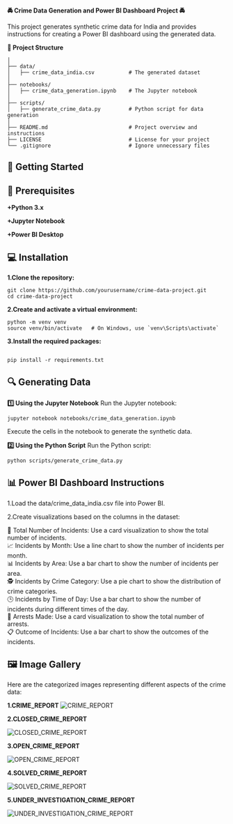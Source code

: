 **🚔 Crime Data Generation and Power BI Dashboard Project 🚔**<br>

This project generates synthetic crime data for India and provides instructions for creating a Power BI dashboard using the generated data.

**📁 Project Structure**

```crime-data-project/
│
├── data/
│   ├── crime_data_india.csv           # The generated dataset
│
├── notebooks/
│   ├── crime_data_generation.ipynb    # The Jupyter notebook
│
├── scripts/
│   ├── generate_crime_data.py         # Python script for data generation
│
├── README.md                          # Project overview and instructions
├── LICENSE                            # License for your project
└── .gitignore                         # Ignore unnecessary files
```

🚀 Getting Started
-
🔧 Prerequisites
-
**+Python 3.x**

**+Jupyter Notebook**

**+Power BI Desktop**

💻 Installation
-
**1.Clone the repository:**
```
git clone https://github.com/yourusername/crime-data-project.git
cd crime-data-project
```
**2.Create and activate a virtual environment:**

```
python -m venv venv
source venv/bin/activate   # On Windows, use `venv\Scripts\activate`
```
**3.Install the required packages:**
```

pip install -r requirements.txt
```
🔍 Generating Data
-
**1️⃣ Using the Jupyter Notebook**
Run the Jupyter notebook:

```
jupyter notebook notebooks/crime_data_generation.ipynb
```
Execute the cells in the notebook to generate the synthetic data.

**2️⃣ Using the Python Script**
Run the Python script:
```
python scripts/generate_crime_data.py
```
📊 Power BI Dashboard Instructions
-
1.Load the data/crime_data_india.csv file into Power BI.

2.Create visualizations based on the columns in the dataset:

🔢 Total Number of Incidents: Use a card visualization to show the total number of incidents.<BR>
📈 Incidents by Month: Use a line chart to show the number of incidents per month.<BR>
📊 Incidents by Area: Use a bar chart to show the number of incidents per area.<BR>
🕵️ Incidents by Crime Category: Use a pie chart to show the distribution of crime categories.<BR>
🕒 Incidents by Time of Day: Use a bar chart to show the number of incidents during different times of the day.<BR>
👮 Arrests Made: Use a card visualization to show the total number of arrests.<BR>
📋 Outcome of Incidents: Use a bar chart to show the outcomes of the incidents.<BR>

🖼️ Image Gallery
-
Here are the categorized images representing different aspects of the crime data:

**1.CRIME_REPORT**
![CRIME_REPORT](https://github.com/user-attachments/assets/01d9e4b7-4ac8-4697-ab2b-a08c6b9dbe7e)


**2.CLOSED_CRIME_REPORT**

![CLOSED_CRIME_REPORT](https://github.com/user-attachments/assets/451a42a2-a19a-4f4e-92d1-cdfc45550525)


**3.OPEN_CRIME_REPORT**

![OPEN_CRIME_REPORT](https://github.com/user-attachments/assets/5a1ac758-91dd-4d12-8894-8306ae5100d6)


**4.SOLVED_CRIME_REPORT**

![SOLVED_CRIME_REPORT](https://github.com/user-attachments/assets/3b90646a-35f9-4bb5-8368-356fd070b70b)


**5.UNDER_INVESTIGATION_CRIME_REPORT**

![UNDER_INVESTIGATION_CRIME_REPORT](https://github.com/user-attachments/assets/c64b0873-4693-474d-9ebc-b0906653e57f)



